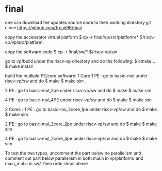 # final

one can download the updates source code to their working directory
  git clone https://github.com/freud96/final
  
  copy the accelerator virtual platform
  $ cp -r final/vp/src/platform/* $<working directory>/riscv-vp/vp/src/platform
  
  copy the software code
  $ cp -r final/sw/* $<working directory>/riscv-vp/sw
  
  go to vp/build under the riscv-vp directory and do the following:
  $ cmake ..
  $ make install
  
  build the multiple PE/core software:
  1 Core
  1 PE :
  go to basic-mul under riscv-vp/sw and do 
  $ make
  $ make sim
  
  2 PE :
  go to basic-mul_2pe under riscv-vp/sw and do 
  $ make
  $ make sim
  
  4 PE :
  go to basic-mul_4PE under riscv-vp/sw and do 
  $ make
  $ make sim
  
  
  2 Cores :
  1 PE :
  go to basic-mu_2core_1pe under riscv-vp/sw and do 
  $ make
  $ make sim
  
  2 PE :
  go to basic-mul_2core_2pe under riscv-vp/sw and do 
  $ make
  $ make sim
  
  4 PE :
  go to basic-mul_2core_4pe under riscv-vp/sw and do 
  $ make
  $ make sim
  
  
  To test the two types, uncomment the part below no parallelism and comment out part below parallelism in both mul.h in vp/platform/<accelerator model> and main_mul.c in
  sw/<accelerator model>. then redo steps above
